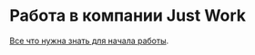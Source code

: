 # Работа в компании Just Work

[Все что нужна знать для начала работы](https://github.com/just-work/quickstart/wiki).
